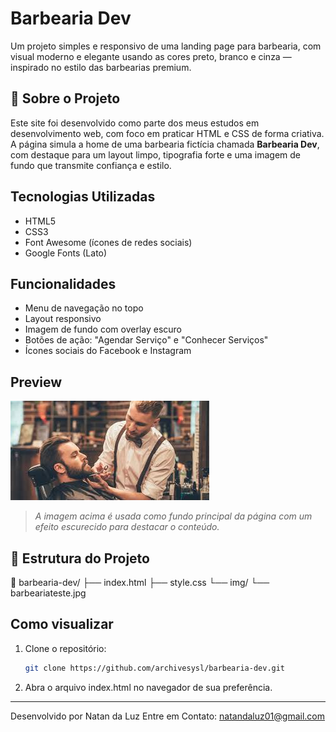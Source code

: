 # Barbearia Dev

Um projeto simples e responsivo de uma landing page para barbearia, com visual moderno e elegante usando as cores preto, branco e cinza — inspirado no estilo das barbearias premium.

## 📌 Sobre o Projeto

Este site foi desenvolvido como parte dos meus estudos em desenvolvimento web, com foco em praticar HTML e CSS de forma criativa. A página simula a home de uma barbearia fictícia chamada **Barbearia Dev**, com destaque para um layout limpo, tipografia forte e uma imagem de fundo que transmite confiança e estilo.

## Tecnologias Utilizadas

- HTML5
- CSS3
- Font Awesome (ícones de redes sociais)
- Google Fonts (Lato)

##  Funcionalidades

- Menu de navegação no topo
- Layout responsivo
- Imagem de fundo com overlay escuro
- Botões de ação: "Agendar Serviço" e "Conhecer Serviços"
- Ícones sociais do Facebook e Instagram

## Preview

![Preview do site](./img/barbeariateste.jpg)

> *A imagem acima é usada como fundo principal da página com um efeito escurecido para destacar o conteúdo.*

## 📂 Estrutura do Projeto

📁 barbearia-dev/ ├── index.html ├── style.css └── img/ └── barbeariateste.jpg


##  Como visualizar

1. Clone o repositório:
   ```bash
   git clone https://github.com/archivesysl/barbearia-dev.git
   
2. Abra o arquivo index.html no navegador de sua preferência.
------------------------------------------------------------------
  Desenvolvido por Natan da Luz
  Entre em Contato: natandaluz01@gmail.com

